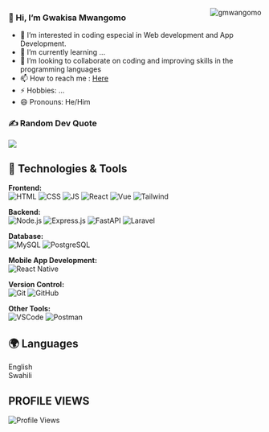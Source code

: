 <!---
<p align="right">
  <img src="https://github-readme-stats.vercel.app/api?username=gmwangomo&show_icons=true&hide_border=true" align="right">
</p>
--->

<!--
Top programming lang Used
--->
<p aligin="right">
  <img align="right" src="https://github-readme-stats.vercel.app/api/top-langs?username=gmwangomo&show_icons=true&locale=en&layout=compact" alt="gmwangomo" />
</p>

### 👋 Hi, I’m Gwakisa Mwangomo
- 👀 I’m interested in coding especial in Web development and App Development.
- 🌱 I’m currently learning ...
- 💞️ I’m looking to collaborate on coding and improving skills in the programming languages 
- 📫 How to reach me : [Here](mailto:galemtech@gmail.com)
- ⚡ Hobbies: ...
- 😄 Pronouns: He/Him

### ✍️ Random Dev Quote
![](https://quotes-github-readme.vercel.app/api?type=horizontal&theme=radical)

## 🔧 Technologies & Tools
<!---
<img alt="Javascript" align="left" src="https://img.shields.io/badge/javascript-%23323330.svg?style=for-the-badge&logo=javascript&logoColor=%23F7DF1E" />
<img alt="Node.js"  src="https://img.shields.io/badge/node.js-6DA55F?style=for-the-badge&logo=node.js&logoColor=white" />
<img alt="React.js" align="left"  src="https://img.shields.io/badge/react-%2320232a.svg?style=for-the-badge&logo=react&logoColor=%2361DAFB" />
<img alt="React Native" align="left"  src="https://img.shields.io/badge/react_native-%2320232a.svg?style=for-the-badge&logo=react&logoColor=%2361DAFB" />
<img alt="Vue.js" src="https://img.shields.io/badge/vuejs-%2335495e.svg?style=for-the-badge&logo=vuedotjs&logoColor=%234FC08D" />
--->

**Frontend:**  
  ![HTML](https://img.shields.io/badge/HTML5-E34F26?style=for-the-badge&logo=html5&logoColor=white)
  ![CSS](https://img.shields.io/badge/CSS3-1572B6?style=for-the-badge&logo=css3&logoColor=white)
  ![JS](https://img.shields.io/badge/JavaScript-61DAFB?style=for-the-badge&logo=javascript&logoColor=white)
  ![React](https://img.shields.io/badge/React-61DAFB?style=for-the-badge&logo=react&logoColor=white)
  ![Vue](https://img.shields.io/badge/Vuejs-61DAFB?style=for-the-badge&logo=vuejs&logoColor=white)
  ![Tailwind](https://img.shields.io/badge/Tailwind-7952B3?style=for-the-badge&logo=tailwind&logoColor=white)

**Backend:**  
  ![Node.js](https://img.shields.io/badge/Node.js-43853D?style=for-the-badge&logo=node.js&logoColor=white)
  ![Express.js](https://img.shields.io/badge/Express.js-000000?style=for-the-badge&logo=express&logoColor=white)
  ![FastAPI](https://img.shields.io/badge/FastAPI-092E20?style=for-the-badge&logo=fastapi&logoColor=white)
  ![Laravel](https://img.shields.io/badge/Laravel-092E20?style=for-the-badge&logo=laravel&logoColor=white)

**Database:**  
  ![MySQL](https://img.shields.io/badge/MySQL-336791?style=for-the-badge&logo=mysql&logoColor=white)
  ![PostgreSQL](https://img.shields.io/badge/PostgreSQL-336791?style=for-the-badge&logo=PostgreSQL&logoColor=white)

**Mobile App Development:**  
  ![React Native](https://img.shields.io/badge/React_Native-61DAFB?style=for-the-badge&logo=react&logoColor=white)

**Version Control:**  
  ![Git](https://img.shields.io/badge/Git-F05032?style=for-the-badge&logo=git&logoColor=white)
  ![GitHub](https://img.shields.io/badge/GitHub-181717?style=for-the-badge&logo=github&logoColor=white)

**Other Tools:**  
  ![VSCode](https://img.shields.io/badge/VS_Code-007ACC?style=for-the-badge&logo=visual-studio-code&logoColor=white)
  ![Postman](https://img.shields.io/badge/Postman-FF6C37?style=for-the-badge&logo=postman&logoColor=white)

## 🌍 Languages 
English <br/>
Swahili

## PROFILE VIEWS
![Profile Views](https://komarev.com/ghpvc/?username=gmwangomo)

<!---

Adding the details on the techstaff i used

## Tech Stack

- **Frontend:**  
  ![React](https://img.shields.io/badge/React-61DAFB?style=for-the-badge&logo=react&logoColor=white)
  ![HTML](https://img.shields.io/badge/HTML5-E34F26?style=for-the-badge&logo=html5&logoColor=white)
  ![CSS](https://img.shields.io/badge/CSS3-1572B6?style=for-the-badge&logo=css3&logoColor=white)
  ![Bootstrap](https://img.shields.io/badge/Bootstrap-7952B3?style=for-the-badge&logo=bootstrap&logoColor=white)

- **Backend:**  
  ![Node.js](https://img.shields.io/badge/Node.js-43853D?style=for-the-badge&logo=node.js&logoColor=white)
  ![Express.js](https://img.shields.io/badge/Express.js-000000?style=for-the-badge&logo=express&logoColor=white)
  ![FastAPI](https://img.shields.io/badge/FastAPI-092E20?style=for-the-badge&logo=django&logoColor=white)
  ![Laravel](https://img.shields.io/badge/Laravel-092E20?style=for-the-badge&logo=django&logoColor=white)

- **Database:**  
  ![MongoDB](https://img.shields.io/badge/MongoDB-47A248?style=for-the-badge&logo=mongodb&logoColor=white)
  ![MySQL](https://img.shields.io/badge/MySQL-336791?style=for-the-badge&logo=postgresql&logoColor=white)

- **Mobile App Development:**  
  ![React Native](https://img.shields.io/badge/React_Native-61DAFB?style=for-the-badge&logo=react&logoColor=white)

- **Version Control:**  
  ![Git](https://img.shields.io/badge/Git-F05032?style=for-the-badge&logo=git&logoColor=white)
  ![GitHub](https://img.shields.io/badge/GitHub-181717?style=for-the-badge&logo=github&logoColor=white)

- **Other Tools:**  
  ![VSCode](https://img.shields.io/badge/VS_Code-007ACC?style=for-the-badge&logo=visual-studio-code&logoColor=white)
  ![Postman](https://img.shields.io/badge/Postman-FF6C37?style=for-the-badge&logo=postman&logoColor=white)
--->


<!---
gmwangomo/gmwangomo is a ✨ special ✨ repository because its `README.md` (this file) appears on your GitHub profile.
You can click the Preview link to take a look at your changes.
--->
